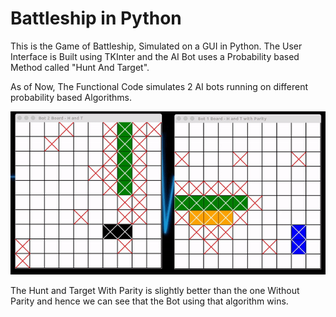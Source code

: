 # Battleship in Python

This is the Game of Battleship, Simulated on a GUI in Python.
The User Interface is Built using TKInter and the AI Bot uses a Probability based Method called "Hunt And Target". 


As of Now, The Functional Code simulates 2 AI bots running on different probability based Algorithms.

![Image 1](https://github.com/Kadle11/Battleship/blob/master/Images/BattleShip.gif)

The Hunt and Target With Parity is slightly better than the one Without Parity and hence we can see that the Bot using that algorithm wins.


